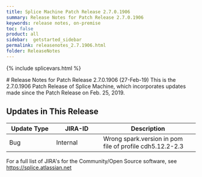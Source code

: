 ```yaml
---
title: Splice Machine Patch Release 2.7.0.1906
summary: Release Notes for Patch Release 2.7.0.1906
keywords: release notes, on-premise
toc: false
product: all
sidebar:  getstarted_sidebar
permalink: releasenotes_2.7.1906.html
folder: ReleaseNotes
---
```

{% include splicevars.html %}
<section>
<div class="TopicContent" data-swiftype-index="true" markdown="1">
# Release Notes for Patch Release 2.7.0.1906 (27-Feb-19)
This is the 2.7.0.1906 Patch Release of Splice Machine, which incorporates updates made since the Patch Release on Feb. 25, 2019.

## Updates in This Release
<table>
    <col width="125px" />
    <col width="125px" />
    <col />
    <thead>
        <tr>
            <th>Update Type</th>
            <th>JIRA-ID</th>
            <th>Description</th>
        </tr>
    </thead>
    <tbody>
        <tr>
            <td>Bug</td>
            <td>Internal</td>
            <td>Wrong spark.version in pom file of profile cdh5.12.2-2.3</td>
        </tr>
    </tbody>
</table>

For a full list of JIRA's for the Community/Open Source software, see <https://splice.atlassian.net>

</div>
</section>
